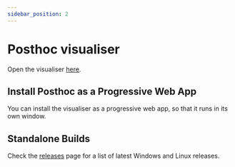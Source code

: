 ```yaml
---
sidebar_position: 2
---
```


# Posthoc visualiser

Open the visualiser [here](https://path-visualiser.github.io/app/).

## Install Posthoc as a Progressive Web App

You can install the visualiser as a progressive web app, so that it runs in its own window.

## Standalone Builds

Check the [releases](https://github.com/path-visualiser/app/releases) page for a list of latest Windows and Linux releases.
